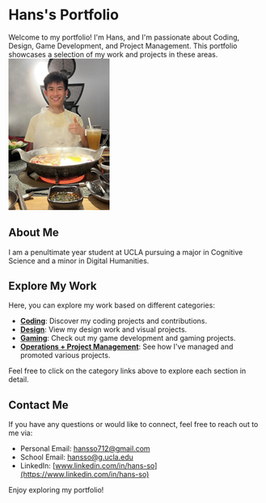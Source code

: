 # Hans's Portfolio

Welcome to my portfolio! I'm Hans, and I'm passionate about Coding, Design, Game Development, and Project Management. This portfolio showcases a selection of my work and projects in these areas.
<br>
<img src="Github Portfolio Pictures/menhotpot.PNG" width="200"/>

## About Me

I am a penultimate year student at UCLA pursuing a major in Cognitive Science and a minor in Digital Humanities.

## Explore My Work

Here, you can explore my work based on different categories:

- [**Coding**](coding/README.md): Discover my coding projects and contributions.
- [**Design**](design/README.md): View my design work and visual projects.
- [**Gaming**](gaming/README.md): Check out my game development and gaming projects.
- [**Operations + Project Management**](project-product-management/README.md): See how I've managed and promoted various projects.

Feel free to click on the category links above to explore each section in detail.

## Contact Me

If you have any questions or would like to connect, feel free to reach out to me via:

- Personal Email: hansso712@gmail.com
- School Email: hansso@g.ucla.edu
- LinkedIn: [www.linkedin.com/in/hans-so](https://www.linkedin.com/in/hans-so)

Enjoy exploring my portfolio!
